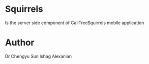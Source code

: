 Squirrels
=========
Is the server side component of CaliTreeSquirrels mobile application

Author
======
Dr Chengyu Sun
Ishag Alexanian

